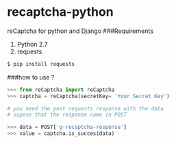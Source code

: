 # recaptcha-python
reCaptcha for python and Django
###Requirements
1. Python 2.7
2. requests 
```sh
$ pip install requests
```
###how to use ?
```py
>>> from reCaptcha import reCaptcha
>>> captcha = reCaptcha(secretKey= 'Your Secret Key')

# you need the post requests response with the data 
# supose that the response come in POST

>>> data = POST['g-recaptcha-response']
>>> value = captcha.is_succes(data)
```